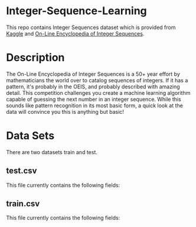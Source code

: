 # Integer-Sequence-Learning

This repo contains Integer Sequences dataset which is provided from [Kaggle](https://www.kaggle.com/c/integer-sequence-learning) and [On-Line Encyclopedia of Integer Sequences](https://oeis.org/).


# Description

The On-Line Encyclopedia of Integer Sequences is a 50+ year effort by mathematicians the world over to catalog sequences of integers. If it has a pattern, it's probably in the OEIS, and probably described with amazing detail. This competition challenges you create a machine learning algorithm capable of guessing the next number in an integer sequence. While this sounds like pattern recognition in its most basic form, a quick look at the data will convince you this is anything but basic!


# Data Sets

There are two datasets train and test.


## test.csv

This file currently contains the following fields:

## train.csv

This file currently contains the following fields:
